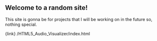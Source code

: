 ## Welcome to a random site!

This site is gonna be for projects that I will be working on in the future so, nothing special.


{link} /HTML5_Audio_Visualizer/index.html


